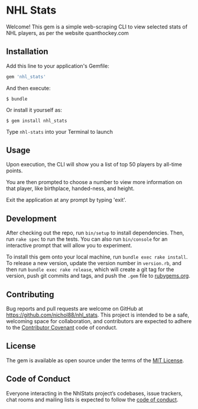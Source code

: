 # NHL Stats

Welcome! This gem is a simple web-scraping CLI to view selected stats of NHL
players, as per the website quanthockey.com


## Installation

Add this line to your application's Gemfile:

```ruby
gem 'nhl_stats'
```

And then execute:

    $ bundle

Or install it yourself as:

    $ gem install nhl_stats

Type ```nhl-stats``` into your Terminal to launch

## Usage

Upon execution, the CLI will show you a list of top 50 players by all-time points.

You are then prompted to choose a number to view more information on that player,
like birthplace, handed-ness, and height.

Exit the application at any prompt by typing 'exit'.

## Development

After checking out the repo, run `bin/setup` to install dependencies. Then, run `rake spec` to run the tests. You can also run `bin/console` for an interactive prompt that will allow you to experiment.

To install this gem onto your local machine, run `bundle exec rake install`. To release a new version, update the version number in `version.rb`, and then run `bundle exec rake release`, which will create a git tag for the version, push git commits and tags, and push the `.gem` file to [rubygems.org](https://rubygems.org).

## Contributing

Bug reports and pull requests are welcome on GitHub at https://github.com/nichol88/nhl_stats. This project is intended to be a safe, welcoming space for collaboration, and contributors are expected to adhere to the [Contributor Covenant](http://contributor-covenant.org) code of conduct.

## License

The gem is available as open source under the terms of the [MIT License](https://opensource.org/licenses/MIT).

## Code of Conduct

Everyone interacting in the NhlStats project’s codebases, issue trackers, chat rooms and mailing lists is expected to follow the [code of conduct](https://github.com/nichol88/nhl_stats/blob/master/CODE_OF_CONDUCT.md).
